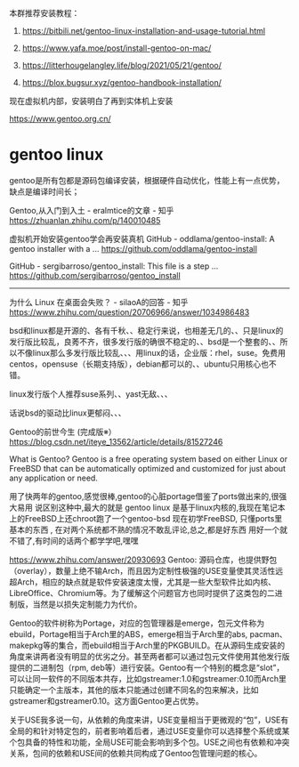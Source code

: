 本群推荐安装教程：

1. https://bitbili.net/gentoo-linux-installation-and-usage-tutorial.html

2. https://www.yafa.moe/post/install-gentoo-on-mac/

3. https://litterhougelangley.life/blog/2021/05/21/gentoo/

4. https://blox.bugsur.xyz/gentoo-handbook-installation/

现在虚拟机内部，安装明白了再到实体机上安装





https://www.gentoo.org.cn/



# gentoo linux


gentoo是所有包都是源码包编译安装，根据硬件自动优化，性能上有一点优势，缺点是编译时间长；


Gentoo,从入门到入土 - eralmtice的文章 - 知乎
https://zhuanlan.zhihu.com/p/140010485











虚拟机开始安装gentoo学会再安装真机
GitHub - oddlama/gentoo-install: A gentoo installer with a ...
https://github.com/oddlama/gentoo-install

GitHub - sergibarroso/gentoo_install: This file is a step ...
https://github.com/sergibarroso/gentoo_install





----------------
为什么 Linux 在桌面会失败？ - silaoA的回答 - 知乎
https://www.zhihu.com/question/20706966/answer/1034986483



bsd和linux都是开源的、各有千秋、、稳定行来说，也相差无几的、、只是linux的发行版比较乱，良莠不齐，很多发行版的确很不稳定的、、bsd是一个整套的、、所以不像linux那么多发行版比较乱、、、用linux的话，企业版：rhel，suse。免费用centos，opensuse（长期支持版），debian都可以的、、ubuntu只用核心也不错。

linux发行版个人推荐suse系列、、yast无敌、、、

话说bsd的驱动比linux更郁闷、、、




 Gentoo的前世今生 (完成版※）https://blog.csdn.net/iteye_13562/article/details/81527246
 
What is Gentoo?   Gentoo is a free operating system based on either Linux or FreeBSD that can be automatically optimized and customized for just about any application or need.

用了快两年的gentoo,感觉很棒,gentoo的心脏portage借鉴了ports做出来的,很强大易用
说区别这种中,最大的就是  gentoo linux 是基于linux内核的,我现在笔记本上的FreeBSD上还chroot跑了一个gentoo-bsd
现在初学FreeBSD, 只懂ports里基本的东西 , 在对两个系统都不熟的情况不敢乱评论,总之,都是好东西 
用好一个就不错了,有时间的话两个都学学吧,嘿嘿




https://www.zhihu.com/answer/20930693
Gentoo: 源码仓库，也提供野包（overlay），数量上绝不输Arch，而且因为定制性极强的USE变量使其灵活性远超Arch，相应的缺点就是软件安装速度太慢，尤其是一些大型软件比如内核、LibreOffice、Chromium等。为了缓解这个问题官方也同时提供了这类包的二进制版，当然是以损失定制能力为代价。

Gentoo的软件树称为Portage，对应的包管理器是emerge，包元文件称为ebuild，Portage相当于Arch里的ABS，emerge相当于Arch里的abs, pacman、makepkg等的集合，而ebuild相当于Arch里的PKGBUILD。在从源码生成安装的角度来讲两者没有明显的优劣之分。甚至两者都可以通过包元文件使用其他发行版提供的二进制包（rpm, deb等）进行安装。Gentoo有一个特别的概念是“slot”，可以让同一软件的不同版本共存，比如gstreamer:1.0和gstreamer:0.10而Arch里只能确定一个主版本，其他的版本只能通过创建不同名的包来解决，比如gstreamer和gstreamer0.10。这方面Gentoo更占优势。

关于USE我多说一句，从依赖的角度来讲，USE变量相当于更微观的“包”，USE有全局的和针对特定包的，前者影响着后者，通过USE变量你可以选择整个系统或某个包具备的特性和功能，全局USE可能会影响到多个包。USE之间也有依赖和冲突关系，包间的依赖和USE间的依赖共同构成了Gentoo包管理问题的核心。

